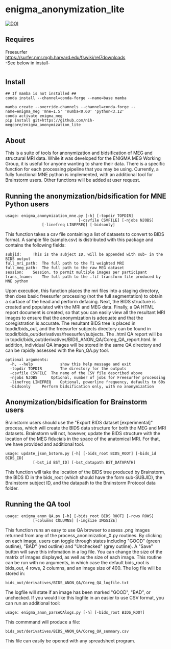# enigma_anonymization_lite
[![DOI](https://zenodo.org/badge/590572061.svg)](https://zenodo.org/doi/10.5281/zenodo.11390619)

## Requires
Freesurfer <br>
https://surfer.nmr.mgh.harvard.edu/fswiki/rel7downloads <br>
-See below in install-

#
## Install

```
## If mamba is not installed ##
conda install --channel=conda-forge --name=base mamba
```
```
mamba create --override-channels --channel=conda-forge --name=enigma_meg 'mne=1.5' 'numba<0.60' 'python<3.12'
conda activate enigma_meg
pip install git+https://github.com/nih-megcore/enigma_anonymization_lite
```
## About

This is a suite of tools for anonymization and bidsification of MEG and structural MRI data.
While it was developed for the ENIGMA MEG Working Group, it is useful for anyone wanting to 
share their data. There is a specific function for each processing pipeline that you may be 
using. Currently, a fully functional MNE python is implemented, with an additional tool for 
Brainstorm users. Other functions will be added at user request. 

## Running the anonymization/bidsification for MNE Python users
```
usage: enigma_anonymization_mne.py [-h] [-topdir TOPDIR]
                                [-csvfile CSVFILE] [-njobs NJOBS]
				[-linefreq LINEFREQ] [-bidsonly]
```
This function takes a csv file containing a list of datasets to
convert to BIDS format. A sample file (sample.csv) is distributed
with this package and contains the following fields:
```
subjid: 	This is the subject ID, will be appended with sub- in the BIDS output
full_mri_path: 	The full path to the T1 weighted MRI
full_meg_path: 	The full path to the raw MEG dataset
session:	Session, to permit multiple images per participant
trans_fname:	The full path to the .fif transform file produced by MNE python
```
Upon execution, this function places the mri files into a staging directory, then does
basic freesurfer processing (not the full segmentation) to obtain a surface of the 
head and perform defacing. Next, the BIDS structure is created and populated
with the MRI and MEG data. Finally, a QA HTML report document is created, so that you
can easily view all the resultant MRI images to ensure that the anonymization
is adequate and that the coregistration is accurate. The resultant BIDS tree is placed 
in topdir/bids_out, and the freesurfer subjects directory can be found in 
topdir/bids_out/derivatives/freesurfer/subjects. The .html QA report will be
in topdir/bids_out/derivatives/BIDS_ANON_QA/Coreg_QA_report.html. In addition, individual
QA images will be stored in the same QA directory and can be rapidly assessed with the
Run_QA.py tool. 
```
optional arguments:
  -h, --help            show this help message and exit
  -topdir TOPDIR        The directory for the outputs
  -csvfile CSVFILE	The name of the CSV file described above
  -njobs NJOBS		Optional, number of jobs for Freesurfer processing
  -linefreq LINEFREQ	Optional, powerline frequency, defaults to 60s
  -bidsonly		Perform bidsification only, with no anonymization
```
## Anonymization/bidsification for Brainstorm users

Brainstorm users should use the "Export BIDS dataset [experimental]" process, which will
create the BIDS data structure for both the MEG and MRI datasets. Brainstorm will not, 
however, update the BIDS structure with the location of the MEG fiducials in the space
of the anatomical MRI. For that, we have provided and additional tool. 
```
usage: update_json_bstorm.py [-h] [-bids_root BIDS_ROOT] [-bids_id BIDS_ID]
			[-bst_id BST_ID] [-bst_datapath BST_DATAPATH]
```
This function will take the location of the BIDS tree produced by Brainstorm, the BIDS ID 
in the bids_root (which should have the form sub-SUBJID), the Brainstorm subject ID, and 
the datapath to the Brainstorm Protocol data folder. 

## Running the QA tool
```
usage: enigma_anon_QA.py [-h] [-bids_root BIDS_ROOT] [-rows ROWS]
			[-columns COLUMNS] [-imgsize IMGSIZE]
```
This function runs an easy to use QA browser to assess .png images returned from any
of the process_anonimization_X.py routines. By clicking on each image, users can toggle 
through states including "GOOD" (green outline), "BAD" (red outline) and "Unchecked" (grey
outline). A "Save" button will save this infomation in a log file. You can change the size
of the matrix of images displayed, as well as the size of each image. This routine can be 
run with no arguments, in which case the default bids_root is bids_out, 4 rows, 2 columns, 
and an image size of 400. The log file will be stored in:
```
bids_out/derivatives/BIDS_ANON_QA/Coreg_QA_logfile.txt
```
The logfile will state if an image has been marked "GOOD", "BAD", or unchecked. If you would 
like this logfile in an easier to use CSV format, you can run an additional tool:
```
usage: enigma_anon_parseQAlogs.py [-h] [-bids_root BIDS_ROOT]
```
This commmand will produce a file: 
```
bids_out/derivatives/BIDS_ANON_QA/Coreg_QA_summary.csv
```
This file can easily be opened with any spreadsheet program. 
